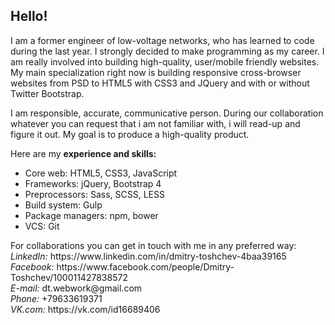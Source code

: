 <h2>Hello!</h2>
<p>I am a former engineer of low-voltage networks, who has learned to code during the last year. I strongly decided to make programming as my career. I am really involved into building high-quality, user/mobile friendly websites. My main specialization right now is building responsive cross-browser websites from PSD to HTML5 with CSS3 and JQuery and with or without Twitter Bootstrap.</p>

<p>I am responsible, accurate, communicative person. During our collaboration whatever you can request that i am not familiar with, i will read-up and figure it out. My goal is to produce a high-quality product.</p>

<p>Here are my <strong>experience and skills:</strong></p>
<ul>
<li>Core web: HTML5, CSS3, JavaScript</li>
<li>Frameworks: jQuery, Bootstrap 4</li>
<li>Preprocessors: Sass, SCSS, LESS</li>
<li>Build system: Gulp</li>
<li>Package managers: npm, bower</li>
<li>VCS: Git</li>
</ul>
<p>For collaborations you can get in touch with me in any preferred way:<br>
<i>LinkedIn: </i>https://www.linkedin.com/in/dmitry-toshchev-4baa39165<br>
<i>Facebook: </i>https://www.facebook.com/people/Dmitry-Toshchev/100011427838572<br>
<i>E-mail: </i>dt.webwork@gmail.com<br>
<i>Phone: </i>+79633619371<br>
<i>VK.com: </i>https://vk.com/id16689406
</p>